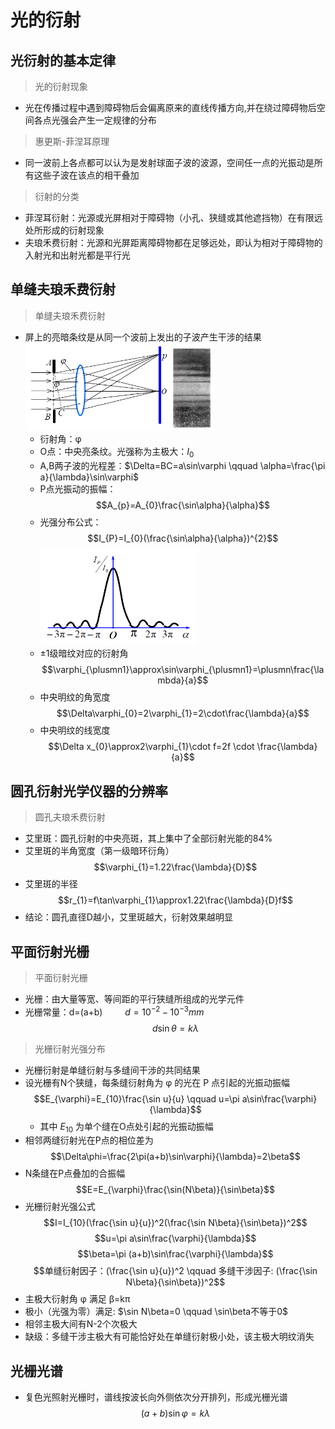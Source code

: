 <link rel=stylesheet href=style.css>

# **光的衍射**
## **光衍射的基本定律**
> 光的衍射现象 
  - 光在传播过程中遇到障碍物后会偏离原来的直线传播方向,并在绕过障碍物后空间各点光强会产生一定规律的分布
> 惠更斯-菲涅耳原理
  - 同一波前上各点都可以认为是发射球面子波的波源，空间任一点的光振动是所有这些子波在该点的相干叠加
> 衍射的分类
  - 菲涅耳衍射：光源或光屏相对于障碍物（小孔、狭缝或其他遮挡物）在有限远处所形成的衍射现象
  - 夫琅禾费衍射：光源和光屏距离障碍物都在足够远处，即认为相对于障碍物的入射光和出射光都是平行光
## **单缝夫琅禾费衍射**
> 单缝夫琅禾费衍射
  - 屏上的亮暗条纹是从同一个波前上发出的子波产生干涉的结果  
    <img src=picture/单缝夫琅禾费衍射.png width=300px>
    - 衍射角：&phi;
    - O点：中央亮条纹。光强称为主极大：$I_{0}$
    - A,B两子波的光程差：$\Delta=BC=a\sin\varphi \qquad \alpha=\frac{\pi a}{\lambda}\sin\varphi$
    - P点光振动的振幅：
      $$A_{p}=A_{0}\frac{\sin\alpha}{\alpha}$$
    - 光强分布公式：
      $$I_{P}=I_{0}(\frac{\sin\alpha}{\alpha})^{2}$$
      <img src=picture/光强分布.png width=250px>
    - ±1级暗纹对应的衍射角
      $$\varphi_{\plusmn1}\approx\sin\varphi_{\plusmn1}=\plusmn\frac{\lambda}{a}$$
    - 中央明纹的角宽度
      $$\Delta\varphi_{0}=2\varphi_{1}=2\cdot\frac{\lambda}{a}$$
    - 中央明纹的线宽度
      $$\Delta x_{0}\approx2\varphi_{1}\cdot f=2f \cdot \frac{\lambda}{a}$$

## **圆孔衍射光学仪器的分辨率**
> 圆孔夫琅禾费衍射
  - 艾里斑：圆孔衍射的中央亮斑，其上集中了全部衍射光能的84%
  - 艾里斑的半角宽度（第一级暗环衍角）
    $$\varphi_{1}=1.22\frac{\lambda}{D}$$
  - 艾里斑的半径
    $$r_{1}=f\tan\varphi_{1}\approx1.22\frac{\lambda}{D}f$$
  - 结论：圆孔直径D越小，艾里斑越大，衍射效果越明显

## **平面衍射光栅**
> 平面衍射光栅
  - 光栅：由大量等宽、等间距的平行狭缝所组成的光学元件
  - 光栅常量：d=(a+b) $\qquad d=10^{-2} - 10^{-3}mm$
    $$d\sin\theta=k\lambda$$
> 光栅衍射光强分布
  - 光栅衍射是单缝衍射与多缝间干涉的共同结果
  - 设光栅有N个狭缝，每条缝衍射角为 &phi; 的光在 P 点引起的光振动振幅
    $$E_{\varphi}=E_{10}\frac{\sin u}{u} \qquad u=\pi a\sin\frac{\varphi}{\lambda}$$
    - 其中 $E_{10}$ 为单个缝在O点处引起的光振动振幅
  - 相邻两缝衍射光在P点的相位差为
    $$\Delta\phi=\frac{2\pi(a+b)\sin\varphi}{\lambda}=2\beta$$
  - N条缝在P点叠加的合振幅
    $$E=E_{\varphi}\frac{\sin(N\beta)}{\sin\beta}$$
  - 光栅衍射光强公式
    $$I=I_{10}(\frac{\sin u}{u})^2(\frac{\sin N\beta}{\sin\beta})^2$$
    $$u=\pi a\sin\frac{\varphi}{\lambda}$$
    $$\beta=\pi (a+b)\sin\frac{\varphi}{\lambda}$$
    $$单缝衍射因子：(\frac{\sin u}{u})^2 \qquad 多缝干涉因子: (\frac{\sin N\beta}{\sin\beta})^2$$
  - 主极大衍射角 &phi; 满足 β=k&pi;
  - 极小（光强为零）满足: $\sin N\beta=0 \qquad \sin\beta不等于0$
  - 相邻主极大间有N-2个次极大
  - 缺级：多缝干涉主极大有可能恰好处在单缝衍射极小处，该主极大明纹消失

## **光栅光谱**
  - 复色光照射光栅时，谱线按波长向外侧依次分开排列，形成光栅光谱
    $$(a+b)\sin\varphi=k\lambda$$
